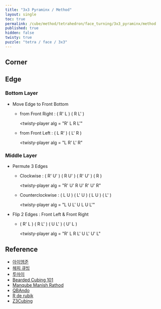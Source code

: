 ```yaml
---
title: "3x3 Pyraminx / Method"
layout: single
toc: true
permalink: /cube/method/tetrahedron/face_turning/3x3_pyraminx/method
published: true
hidden: false
twisty: true
puzzle: "tetra / face / 3x3"
---
```

<span
  id     = "cube"
  puzzle = "{{page.puzzle}}"
  experimental-stickering   = "full"
  experimental-setup-alg    = ""
  experimental-setup-anchor = "end" >
</span>

<head>
  <base target="_blank">
</head>



## Corner



## Edge

### Bottom Layer

- Move Edge to Front Bottom
  - from Front Right : ( R' L ) ( R L' )

    <twisty-player
      alg = "R' L R L'"
    ></twisty-player>

  - from Front Left : ( L R' ) ( L' R )

    <twisty-player
      alg = "L R' L' R"
    ></twisty-player>

### Middle Layer

- Permute 3 Edges
  - Clockwise : ( R' U' ) ( R U' ) ( R' U' ) ( R )

    <twisty-player
      alg = "R' U' R U' R' U' R"
    ></twisty-player>

  - Counterclockwise : ( L U ) ( L' U ) ( L U ) ( L' )

    <twisty-player
      alg = "L U L' U L U L'"
    ></twisty-player>

- Flip 2 Edges : Front Left & Front Right
  - ( R' L ) ( R L' ) ( U L' ) ( U' L )

    <twisty-player
      alg = "R' L R L' U L' U' L"
    ></twisty-player>



## Reference

- [아이엠준](https://youtu.be/mO3excjvvoA)
- [해피 큐빙](https://youtu.be/SlIcRFwF3ck)
- [투마이](https://youtu.be/5L4vhS1rqeE)
- [Bearded Cubing 101](https://youtu.be/qkq3HCHXtAE)
- [Manqube Manish Rathod](https://youtu.be/p0Z1M7fO_PQ)
- [QBAndo](https://youtu.be/EuLer0aKTEg)
- [R de rubik](https://youtu.be/S2Utcn3szvQ)
- [Z3Cubing](https://youtu.be/xIQtn2qazvg)